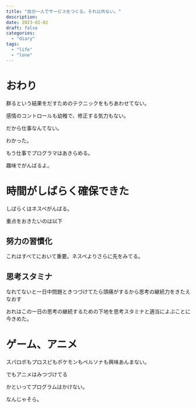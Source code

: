 ```yaml
---
title: "自分一人でサービスをつくる。それ以外ない。"
description:
date: 2023-02-02
draft: false
categories:
  - "diary"
tags:
  - "life"
  - "lone"
---
```


# おわり

群るという結果をだすためのテクニックをもちあわせてない。

感情のコントロールも幼稚で、修正する気力もない。

だから仕事なんてない。

わかった。

もう仕事でプログラマはあきらめる。

趣味でがんばるよ。

# 時間がしばらく確保できた

しばらくはネスペがんばる。

重点をおきたいのは以下

## 努力の習慣化

これはすべてにおいて重要。ネスペよりさらに先をみてる。

## 思考スタミナ

なれてないと一日中問題ときつづけてたら頭痛がするから思考の継続力をきたえなおす

おれはこの一日の思考の継続するための下地を思考スタミナと適当によぶことに今きめた。

# ゲーム、アニメ

スパロボもプロスピもポケモンもペルソナも興味あんまない。

でもアニメはみつづけてる

かといってプログラムはかけない。

なんじゃそら。
